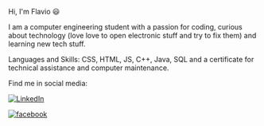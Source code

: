 Hi, I'm Flavio 😃

I am a computer engineering student with a passion for coding, curious about technology (love love to open electronic stuff and try to fix them) and learning new tech stuff.

Languages and Skills: CSS, HTML, JS, C++, Java, SQL and a certificate for technical assistance and computer maintenance.

Find me in social media: <br>
<div>
<a href="www.linkedin.com/in/flávio-de-oliveira-neto" rel="nofollow"><img src="https://camo.githubusercontent.com/a80d00f23720d0bc9f55481cfcd77ab79e141606829cf16ec43f8cacc7741e46/68747470733a2f2f696d672e736869656c64732e696f2f62616467652f4c696e6b6564496e2d3030373742353f7374796c653d666f722d7468652d6261646765266c6f676f3d6c696e6b6564696e266c6f676f436f6c6f723d7768697465" alt="LinkedIn" data-canonical-src="https://img.shields.io/badge/LinkedIn-0077B5?style=for-the-badge&amp;logo=linkedin&amp;logoColor=white" style="max-width: 100%;"></a>

<a href="https://m.facebook.com/flavio.oliveiraneto.7" rel="nofollow"><img src="https://camo.githubusercontent.com/b2cd48af2c91f407a2ead4a09f7eeb5d7271c861a9c7b17aa805da83e994f5bd/68747470733a2f2f696d672e736869656c64732e696f2f62616467652f747769747465722d3144413146323f7374796c653d666f722d7468652d6261646765266c6f676f3d74776974746572266c6f676f436f6c6f723d7768697465" alt="facebook" data-canonical-src="https://img.shields.io/badge/Facebook-1877F2?style=for-the-badge&logo=facebook&logoColor=white" style="max-width: 100%;"></a>
</div>
